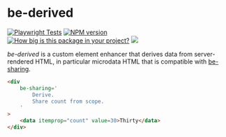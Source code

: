 # be-derived

[![Playwright Tests](https://github.com/bahrus/be-derived/actions/workflows/CI.yml/badge.svg?branch=baseline)](https://github.com/bahrus/be-derived/actions/workflows/CI.yml)
[![NPM version](https://badge.fury.io/js/be-derived.png)](http://badge.fury.io/js/be-derived)
[![How big is this package in your project?](https://img.shields.io/bundlephobia/minzip/be-derived?style=for-the-badge)](https://bundlephobia.com/result?p=be-derived)
<img src="http://img.badgesize.io/https://cdn.jsdelivr.net/npm/be-derived?compression=gzip">

*be-derived* is a custom element enhancer that derives data from server-rendered HTML, in particular microdata HTML that is compatible with [be-sharing](https://github.com/bahrus/be-sharing). 

```html
<div 
    be-sharing='
        Derive.
        Share count from scope.
    '
>
    <data itemprop="count" value=30>Thirty</data>
</div>
```
